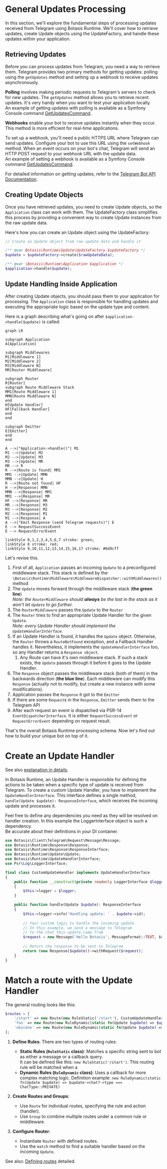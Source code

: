 # General Updates Processing

In this section, we'll explore the fundamental steps of processing updates received from Telegram using Botasis Runtime.
We'll cover how to retrieve updates, create Update objects using the UpdateFactory, and handle these updates within your application.

## Retrieving Updates

Before you can process updates from Telegram, you need a way to retrieve them. Telegram provides two primary methods
for getting updates: polling using the `getUpdates` method and setting up a webhook to receive updates asynchronously.

**Polling** involves making periodic requests to Telegram's servers to check for new updates. The `getUpdates` method
allows you to retrieve recent updates. It's very handy when you want to test your application locally.  
An example of getting updates with polling is available as a Symfony Console command [GetUpdatesCommand](../src/Console/GetUpdatesCommand.php).

**Webhooks** enable your bot to receive updates instantly when they occur. This method is more efficient for real-time applications.

To set up a webhook, you'll need a public HTTPS URL where Telegram can send updates. Configure your bot to use this URL
using the `setWebhook` method. When an event occurs on your bot's chat, Telegram will send an HTTP POST request to your
webhook URL with the update data.  
An example of setting a webhook is available as a Symfony Console command [GetUpdatesCommand](../src/Console/GetUpdatesCommand.php).

For detailed information on getting updates, refer to the [Telegram Bot API Documentation](https://core.telegram.org/bots/api#getting-updates).

## Creating Update Objects

Once you have retrieved updates, you need to create Update objects, so the `Application` class can work with them.
The UpdateFactory class simplifies this process by providing a convenient way to create Update instances from the raw update data.

Here's how you can create an Update object using the UpdateFactory:

```php
// Create an Update object from raw update data and handle it

/** @var Botasis\Runtime\Update\UpdateFactory $updateFactory */
$update = $updateFactory->create($rawUpdateData);

/** @var \Botasis\Runtime\Application $application */
$application->handle($update);
```

## Update Handling Inside Application

After creating Update objects, you should pass them to your application for processing. The `Application` class is responsible for
handling updates and executing the appropriate logic based on the update type and content.

Here is a graph describing what's going on after `$application->handle($update)` is called:

```mermaid
graph LR

subgraph Application
A[Application]

subgraph Middlewares
M1[Middleware 1]
M2[Middleware 2]
M3[Middleware N]
MR[Router Middleware]

subgraph Router
R[Router]
subgraph Route Middleware Stack
MM1[Route Middleware 1]
MMN[Route Middleware N]
end
H[Update Handler]
HF[Fallback Handler]
end
end

subgraph Emitter
E[Emitter]
end
end

A -->|"Application->handle()"| M1
M1 -->|Update| M2
M2 -->|Update| M3
M3 -->|Update| MR
MR --> R
R -->|Route is found| MM1
MM1 -->|Update| MMN
MMN -->|Update| H
R -->|Route not found| HF
H -->|Response| MMN
MMN -->|Response| MM1
MM1 -->|Response| MR
HF -->|Response| MR
MR -->|Response| M3
M3 -->|Response| M2
M2 -->|Response| M1
M1 -->|Response| A
A -->|"Emit Response (send Telegram requests)"| E
E --> RequestSuccessEvent
E --> RequestErrorEvent

linkStyle 0,1,2,3,4,5,6,7 stroke: green;
linkStyle 8 stroke: red;
linkStyle 9,10,11,12,13,14,15,16,17 stroke: #6d9cff
```

Let's revise this.
1. First of all, `Application` passes an incoming `Update` to a preconfigured middleware stack. This stack is defined
    by the `\Botasis\Runtime\Middleware\MiddlewareDispatcher::withMiddlewares()` method
2. The `Update` moves forward through the middleware stack (**the green line**)  
    _Note: the `RouterMiddleware` should **always** be the last in the stack as it won't let `Update` to go further._
3. The `RouterMiddleware` passes the `Update` to the `Router`
4. The `Router` tries to find an appropriate Update Handler for the given `Update`.  
    _Note: every Update Handler should implement the `UpdateHandlerInterface`._
5. If an Update Handler is found, it handles the `Update` object. Otherwise, the `Router` throws a `RouteNotFound`
    exception, and a Fallback Handler handles it. Nevertheless, it implements the `UpdateHandlerInterface` too, so
    any Handler returns a `Response object`.
    1. Any Route can have it's own middleware stack. If such a stack exists, the `Update` passes through it before
        it goes to the Update Handler.
6. The `Response` object passes the middleware stack (both of them) in the backwards direction (**the blue line**).
    Each middleware can modify this `Response` (actually not to modify, but create a new instance with some modifications).
7. Application passes the `Response` it got to the `Emitter`
8. If there are some `Request`s in the `Response`, `Emitter` sends them to the Telegram API
9. After each request an event is dispatched via PSR-14 `EventDispatcherInterface`. It is either `RequestSuccessEvent`
    or `RequestErrorEvent` depending on request result.

That's the overall Botasis Runtime processing schema. Now let's find out how to build your unique bot on top of it.


# Create an Update Handler

See also [explanation in details](./update-handlers.md).

In Botasis Runtime, an Update Handler is responsible for defining the actions to be taken when a specific type of update
is received from Telegram. To create a custom Update Handler, you have to implement the `UpdateHandlerInterface`.
This interface defines a single method, `handle(Update $update): ResponseInterface`, which receives the incoming update 
and processes it.

Feel free to define any dependencies you need as they will be resolved on handler creation.
In this example the LoggerInterface object is such a dependency.  
Be accurate about their definitions in your DI container.

```php
use Botasis\Client\Telegram\Request\Message\Message;
use Botasis\Runtime\Response\Response;
use Botasis\Runtime\Response\ResponseInterface;
use Botasis\Runtime\Update\Update;
use Botasis\Runtime\UpdateHandlerInterface;
use Psr\Log\LoggerInterface;

final class CustomUpdateHandler implements UpdateHandlerInterface
{
    public function __construct(private readonly LoggerInterface $logger)
    {
        $this->logger = $logger;
    }

    public function handle(Update $update): ResponseInterface
    {
        $this->logger->info('Handling update: ' . $update->id);
        
        // Your custom logic to handle the incoming update
        // In this example, we send a message to Telegram
        // to the chat this update came from
        $request = new Message('Hello Botasis', MessageFormat::TEXT, $update->chat->id);
        
        // Return the response to be sent to Telegram
        return (new Response($update))->withRequest($request);
    }
}
```

# Match a route with the Update Handler
The general routing looks like this:
```php
$routes = [
    '/start' => new Route(new RuleStatic('/start'), CustomUpdateHandler::class);
    'foo' => new Route(new RuleDynamic(static fn(Update $update) => $update->chat?->type === ChatType::GROUP && $update->requestData !== null), Foo::class);
    'obscene' => new Route(new RuleDynamic(static fn(Update $update) => str_contains($update->requestData, 'obscene')), BanHandler::class);
];
```

1. **Define Rules**:
    There are two types of routing rules:
    - **Static Rules (`RuleStatic` class)**: Matches a specific string sent to bot as either a message or a callback query.  
      It can be defined like this: `new RuleStatic('/start')`. This routing rule will be matched when a 
    - **Dynamic Rules (`RuleDynamic` class)**: Uses a callback for more complex matching logic.
      Definition example: `new RuleDynamic(static fn(Update $update) => $update->chat?->type === ChatType::PRIVATE)` 

2. **Create Routes and Groups**:
    - Use `Route` for individual routes, specifying the rule and action (handler).
    - Use `Group` to combine multiple routes under a common rule or middleware.

3. **Configure Router**:
    - Instantiate `Router` with defined routes.
    - Use the `match` method to find a suitable handler based on the incoming `Update`.

See also: [Defining routes](./defining-routes.md) detailed.
